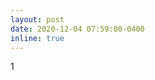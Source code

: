```yaml
---
layout: post
date: 2020-12-04 07:59:00-0400
inline: true
---
```

<!-- A simple inline announcement with Markdown emoji! :sparkles: :smile: -->
1